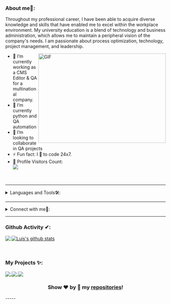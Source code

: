 
### About me🧑:
Throughout my professional career, I have been able to acquire diverse knowledge and skills that have enabled me to excel within the workplace environment. My university education is a blend of technology and business administration, which allows me to maintain a peripheral vision of the company's needs. I am passionate about process optimization, technology, project management, and leadership.

<img align="right" alt="GIF" src="https://owaisnoor.info/blog/wp-content/uploads/2019/03/maxresdefault.jpg" width="400" height="280" />

- 🔭 I’m currently working as a CMS Editor & QA for a multinational company.
- 🌱 I’m currently python and QA automation
- 👯 I’m looking to collaborate in QA projects
- ⚡ Fun fact: I 💖 to code 24x7.
- 🎢 Profile Visitors Count:  
![](https://visitor-badge.glitch.me/badge?page_id=Davekibh.Davekibh)

<br/>

---

<details>
<summary>
 Languages and Tools🛠:
</summary>
  <br/>
    <a href="https://skillicons.dev">
    <img src="https://skillicons.dev/icons?i=py,pycharm,selenium,cypress,postman,mysql,vscode,html,css,ts" />
  </a>
</details>

---

<details>
<summary> Connect with me🤝: </summary>  

<br/>

<a href="https://github.com/Peladolampara">
  <img align="left" alt="Dave's Github" width="22px" src="https://upload.wikimedia.org/wikipedia/commons/thumb/a/ae/Github-desktop-logo-symbol.svg/1024px-Github-desktop-logo-symbol.svg.png" />
</a>

<a href="https://linkedin.com/in/dave-bhandari-4a74761a7/">
  <img align="left" alt="Dave's Linkdein" width="22px" src="https://cdn3.iconfinder.com/data/icons/inficons/512/linkedin.png" />
</a>

<br/>

</details>

---

### Github Activity ✔:

<a href="https://github.com/Peladolampara">
  <img align="left" src="https://github-readme-stats.vercel.app/api/top-langs/?username=peladolampara&theme=tokyonight" />
  </a>

<a href="https://github.com/Peladolampara">
 <img align="center" src="https://github-readme-stats.vercel.app/api?username=peladolampara&show_icons=true&theme=tokyonight&line_height=27" alt="Luis's github stats"/>
</a>

<br/>
<br/>
<br/>

### My Projects ✨:
  
<a href="https://github.com/peladolampara/qa-project-07-es">
  <img align="center" src="https://github-readme-stats.vercel.app/api/pin/?username=peladolampara&repo=qa-project-07-es&theme=tokyonight" />
</a>

<a href="https://github.com/peladolampara/qa-project-07-es">
 <img align="center" src="https://github-readme-stats.vercel.app/api/pin/?username=peladolampara&repo=qa-project-06-es&theme=tokyonight" />
</a>

<a href="https://github.com/peladolampara/Qhapaq">
  <img align="center" src="https://github-readme-stats.vercel.app/api/pin/?username=peladolampara&repo=cypress-qa-project&theme=tokyonight" />
</a>

<div align="center">
  
### Show ❤️ by 🌟 my [repositories](https://github.com/peladolampara?tab=repositories)!

</div>
-----
